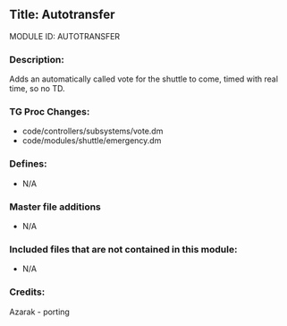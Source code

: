 ## Title: Autotransfer

MODULE ID: AUTOTRANSFER

### Description:

Adds an automatically called vote for the shuttle to come, timed with real time, so no TD.

### TG Proc Changes:

- code/controllers/subsystems/vote.dm
- code/modules/shuttle/emergency.dm

### Defines:

- N/A

### Master file additions

- N/A

### Included files that are not contained in this module:

- N/A

### Credits:
Azarak - porting
